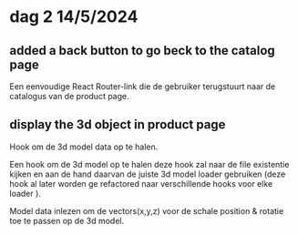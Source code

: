 # dag 2 14/5/2024

## added a back button to go beck to the catalog page

Een eenvoudige React Router-link die de gebruiker terugstuurt naar de catalogus van de product page.

## display the 3d object in product page

Hook om de 3d model data op te halen.&#x20;

Een hook om de 3d model op te halen deze hook zal naar de file existentie kijken en aan de hand daarvan de juiste 3d model loader gebruiken (deze hook  al later worden ge refactored naar verschillende hooks voor elke loader ).

Model data inlezen om  de vectors(x,y,z) voor de schale position & rotatie toe te passen op de 3d model.

###
